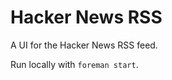 Hacker News RSS
===============

A UI for the Hacker News RSS feed.

Run locally with `foreman start`.
